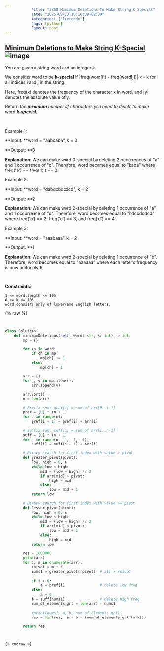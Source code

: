 ```yaml
---
            title: "3360 Minimum Deletions To Make String K Special"
            date: "2025-08-23T10:16:39+02:00"
            categories: ["leetcode"]
            tags: [python]
            layout: post
---
```

            
## [Minimum Deletions to Make String K-Special](https://leetcode.com/problems/minimum-deletions-to-make-string-k-special) ![image](https://img.shields.io/badge/Difficulty-Medium-orange)

You are given a string word and an integer k.

We consider word to be **k-special** if |freq(word[i]) - freq(word[j])| <= k for all indices i and j in the string.

Here, freq(x) denotes the frequency of the character x in word, and |y| denotes the absolute value of y.

Return *the **minimum** number of characters you need to delete to make* word ***k-special***.

 

Example 1:

**Input: **word = "aabcaba", k = 0

**Output: **3

**Explanation:** We can make word 0-special by deleting 2 occurrences of "a" and 1 occurrence of "c". Therefore, word becomes equal to "baba" where freq('a') == freq('b') == 2.

Example 2:

**Input: **word = "dabdcbdcdcd", k = 2

**Output: **2

**Explanation:** We can make word 2-special by deleting 1 occurrence of "a" and 1 occurrence of "d". Therefore, word becomes equal to "bdcbdcdcd" where freq('b') == 2, freq('c') == 3, and freq('d') == 4.

Example 3:

**Input: **word = "aaabaaa", k = 2

**Output: **1

**Explanation:** We can make word 2-special by deleting 1 occurrence of "b". Therefore, word becomes equal to "aaaaaa" where each letter's frequency is now uniformly 6.

 

**Constraints:**

	1 <= word.length <= 105
	0 <= k <= 105
	word consists only of lowercase English letters.

{% raw %}


```python


class Solution:
    def minimumDeletions(self, word: str, k: int) -> int:
        mp = {}

        for ch in word:
            if ch in mp:
                mp[ch] += 1
            else:
                mp[ch] = 1

        arr = []
        for _, v in mp.items():
            arr.append(v)

        arr.sort()
        n = len(arr)

        # Prefix sum: pref[i] = sum of arr[0..i-1]
        pref = [0] * (n + 1)
        for i in range(n):
            pref[i + 1] = pref[i] + arr[i]

        # Suffix sum: suff[i] = sum of arr[i..n-1]
        suff = [0] * (n + 1)
        for i in range(n - 1, -1, -1):
            suff[i] = suff[i + 1] + arr[i]

        # Binary search for first index with value > pivot
        def greater_pivot(pivot):
            low, high = 0, n
            while low < high:
                mid = (low + high) // 2
                if arr[mid] > pivot:
                    high = mid
                else:
                    low = mid + 1
            return low

        # Binary search for first index with value >= pivot
        def lesser_pivot(pivot):
            low, high = 0, n
            while low < high:
                mid = (low + high) // 2
                if arr[mid] < pivot:
                    low = mid + 1
                else:
                    high = mid
            return low

        res = 1000000
        print(arr)
        for i, m in enumerate(arr):
            rpivot = m + k
            nums1 = greater_pivot(rpivot)  # all > rpivot
            
            if i > 0:
                a = pref[i]                # delete low freq
            else:
                a = 0
            b = suff[nums1]                # delete high freq
            num_of_elements_grt = len(arr) - nums1
            
            #print(nums1, a, b, num_of_elements_grt)
            res = min(res,  a + b - (num_of_elements_grt*(m+k)))

        return res



{% endraw %}
```
